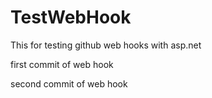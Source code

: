# TestWebHook
This for testing github web hooks with asp.net 

first commit of web hook

second commit of web hook

